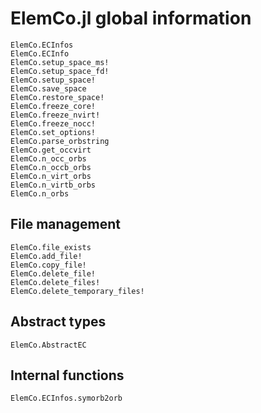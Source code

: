# ElemCo.jl global information

```@docs
ElemCo.ECInfos
ElemCo.ECInfo
ElemCo.setup_space_ms!
ElemCo.setup_space_fd!
ElemCo.setup_space!
ElemCo.save_space
ElemCo.restore_space!
ElemCo.freeze_core!
ElemCo.freeze_nvirt!
ElemCo.freeze_nocc!
ElemCo.set_options!
ElemCo.parse_orbstring
ElemCo.get_occvirt
ElemCo.n_occ_orbs
ElemCo.n_occb_orbs
ElemCo.n_virt_orbs
ElemCo.n_virtb_orbs
ElemCo.n_orbs
```

## File management
```@docs
ElemCo.file_exists
ElemCo.add_file!
ElemCo.copy_file!
ElemCo.delete_file!
ElemCo.delete_files!
ElemCo.delete_temporary_files!
```

## Abstract types
```@docs
ElemCo.AbstractEC
```

## Internal functions
```@docs
ElemCo.ECInfos.symorb2orb
```

